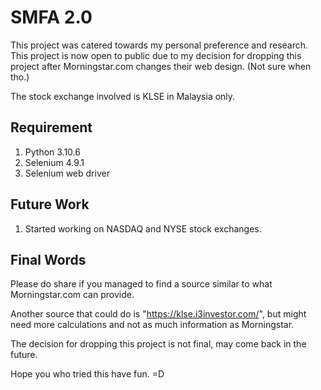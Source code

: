 # SMFA 2.0

This project was catered towards my personal preference and research. This project is now open to public due to my decision for dropping this project after Morningstar.com changes their web design. (Not sure when tho.)

The stock exchange involved is KLSE in Malaysia only.

## Requirement
1. Python 3.10.6
2. Selenium 4.9.1
3. Selenium web driver

## Future Work
1. Started working on NASDAQ and NYSE stock exchanges.

## Final Words
Please do share if you managed to find a source similar to what Morningstar.com can provide. 

Another source that could do is "https://klse.i3investor.com/", but might need more calculations and not as much information as Morningstar.

The decision for dropping this project is not final, may come back in the future.

Hope you who tried this have fun. =D
